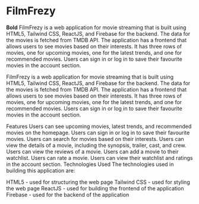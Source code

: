 <h1 class="alignt-center text-red-900">FilmFrezy
</h1>

**Bold** FilmFrezy is a web application for movie streaming that is built using HTML5, Tailwind CSS, ReactJS, and Firebase for the backend. The data for the movies is fetched from TMDB API. The application has a frontend that allows users to see movies based on their interests. It has three rows of movies, one for upcoming movies, one for the latest trends, and one for recommended movies. Users can sign in or log in to save their favourite movies in the account section.


FilmFrezy is a web application for movie streaming that is built using HTML5, Tailwind CSS, ReactJS, and Firebase for the backend. The data for the movies is fetched from TMDB API. The application has a frontend that allows users to see movies based on their interests. It has three rows of movies, one for upcoming movies, one for the latest trends, and one for recommended movies. Users can sign in or log in to save their favourite movies in the account section.

Features
Users can see upcoming movies, latest trends, and recommended movies on the homepage.
Users can sign in or log in to save their favourite movies.
Users can search for movies based on their interests.
Users can view the details of a movie, including the synopsis, trailer, cast, and crew.
Users can view the reviews of a movie.
Users can add a movie to their watchlist.
Users can rate a movie.
Users can view their watchlist and ratings in the account section.
Technologies Used
The technologies used in building this application are:

HTML5 - used for structuring the web page
Tailwind CSS - used for styling the web page
ReactJS - used for building the frontend of the application
Firebase - used for the backend of the application
